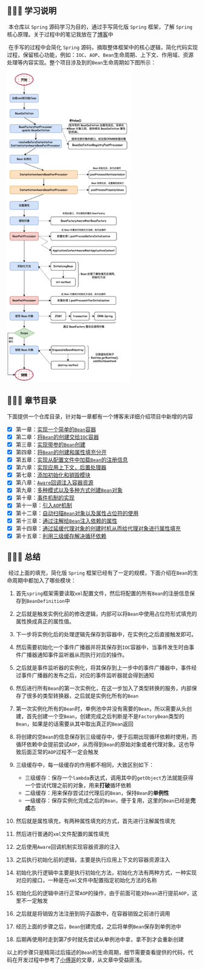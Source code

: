 ## 📢📢📢 学习说明

​		本仓库以 `Spring` 源码学习为目的，通过手写简化版 `Spring` 框架，了解 `Spring` 核心原理。关于过程中的笔记我放在了[博客](https://zzzicode.github.io/)中

​		在手写的过程中会简化 `Spring` 源码，摘取整体框架中的核心逻辑，简化代码实现过程，保留核心功能，例如：`IOC`、`AOP`、``Bean``生命周期、上下文、作用域、资源处理等内容实现。整个项目涉及到的``Bean``生命周期如下图所示：

<img src="notes/img/spring-life-cycle.png" alt="spring-life-cycle" style="zoom:80%;" />

## 📑📑📑 章节目录

​		下面提供一个仓库目录，针对每一章都有一个博客来详细介绍项目中新增的内容

- [x] 第一章：[实现一个简单的``Bean``容器](https://zzzicode.github.io/post/1.%E5%88%9B%E5%BB%BAspring%E5%AE%B9%E5%99%A8/)
- [x] 第二章：[将``Bean``的创建交给`IOC`容器](https://zzzicode.github.io/post/2.%E8%87%AA%E5%8A%A8%E5%88%9B%E5%BB%BAbean%E5%AF%B9%E8%B1%A1/)
- [x] 第三章：[实现带参的``Bean``创建](https://zzzicode.github.io/post/3.%E5%88%9B%E5%BB%BA%E5%B8%A6%E5%8F%82bean%E5%AF%B9%E8%B1%A1/)
- [x] 第四章：[将``Bean``的创建和属性填充分开](https://zzzicode.github.io/post/4.bean%E7%9A%84%E5%AE%9E%E4%BE%8B%E5%8C%96%E5%92%8C%E5%B1%9E%E6%80%A7%E5%A1%AB%E5%85%85%E5%88%86%E7%A6%BB/)
- [x] 第五章：[实现从配置文件中加载``Bean``的注册信息](https://zzzicode.github.io/post/5.%E5%B0%86bean%E7%9A%84%E6%B3%A8%E5%86%8C%E4%BF%A1%E6%81%AF%E6%94%BE%E5%85%A5%E9%85%8D%E7%BD%AE%E6%96%87%E4%BB%B6/)
- [x] 第六章：[实现应用上下文，后置处理器](https://zzzicode.github.io/post/6.%E5%BC%95%E5%85%A5applicationcontext%E5%92%8C%E5%90%8E%E7%BD%AE%E5%A4%84%E7%90%86%E5%99%A8/)
- [x] 第七章：[添加初始化和销毁模块](https://zzzicode.github.io/post/7.%E5%BC%95%E5%85%A5%E5%88%9D%E5%A7%8B%E5%8C%96%E5%92%8C%E9%94%80%E6%AF%81%E9%80%BB%E8%BE%91/)
- [x] 第八章：[`Aware`回调注入容器资源](https://zzzicode.github.io/post/8.%E4%BD%BF%E7%94%A8%E5%9B%9E%E8%B0%83%E6%9C%BA%E5%88%B6%E6%B3%A8%E5%85%A5%E8%B5%84%E6%BA%90/)
- [x] 第九章：[多种模式以及多种方式创建``Bean``对象](https://zzzicode.github.io/post/9.%E5%8E%9F%E5%9E%8Bbean%E5%92%8Cfactorybean/)
- [x] 第十章：[事件机制的实现](https://zzzicode.github.io/post/10.%E5%BC%95%E5%85%A5%E4%BA%8B%E4%BB%B6%E6%9C%BA%E5%88%B6/)
- [x] 第十一章：[引入`AOP`机制](https://zzzicode.github.io/post/11.%E5%9C%A8bean%E7%9A%84%E7%94%9F%E5%91%BD%E5%91%A8%E6%9C%9F%E4%B8%AD%E5%8A%A0%E5%85%A5aop/)
- [x] 第十二章：[自动扫描``Bean``对象以及属性占位符的使用](https://zzzicode.github.io/post/12.%E5%8C%85%E6%89%AB%E6%8F%8F%E5%92%8C%E5%B1%9E%E6%80%A7%E5%8D%A0%E4%BD%8D%E7%AC%A6/)
- [x] 第十三章：[通过注解给``Bean``注入依赖的属性](https://zzzicode.github.io/post/13.%E9%80%9A%E8%BF%87%E6%B3%A8%E8%A7%A3%E6%B3%A8%E5%85%A5%E5%B1%9E%E6%80%A7%E4%BF%A1%E6%81%AF/)
- [x] 第十四章：[通过延缓代理对象的创建时机从而给代理对象进行属性填充](https://zzzicode.github.io/post/14.%E7%BB%99%E4%BB%A3%E7%90%86%E5%AF%B9%E8%B1%A1%E7%9A%84%E5%B1%9E%E6%80%A7%E8%AE%BE%E7%BD%AE%E5%80%BC/)
- [x] 第十五章：[利用三级缓存解决循环依赖](https://zzzicode.github.io/post/15.%E4%B8%89%E7%BA%A7%E7%BC%93%E5%AD%98%E8%A7%A3%E5%86%B3%E5%BE%AA%E7%8E%AF%E4%BE%9D%E8%B5%96/)

## 🏁🏁🏁 总结

​		经过上面的填充，简化版 `Spring` 框架已经有了一定的规模，下面介绍在`Bean`的生命周期中都加入了哪些模块：

1. 首先`spring`框架需要读取`xml`配置文件，然后将配置的所有`Bean`的注册信息保存到`BeanDefinition`中
2. 之后就是触发实例化前的修改逻辑，内部可以将`Bean`中使用占位符形式填充的属性换成真正的属性值。
3. 下一步将实例化后的处理逻辑先保存到容器中，在实例化之后直接触发即可。
4. 然后需要初始化一个事件广播器并将其保存到`IOC`容器中，当事件发生时由事件广播器通知事件监听器从而执行对应的操作。
5. 之后就是事件监听器的实例化，将其保存到上一步中的事件广播器中，事件经过事件广播器的发布之后，对应的事件监听器就会得到通知
6. 然后进行所有`Bean`的第一次实例化，在这一步加入了类型转换的服务，内部保存了很多的类型转换器，之后就是实例化所有的`Bean`
7. 第一次实例化所有的`Bean`时，单例池中并没有需要的`Bean`，所以需要从头创建，首先创建一个空`Bean`，创建完成之后判断是不是`FactoryBean`类型的`Bean`，如果是的话需要从其中取出真正的`Bean`返回
8. 将创建的空`Bean`的信息保存到三级缓存中，便于后期出现循环依赖时使用，而循环依赖中会提前尝试`AOP`，从而得到`Bean`的原始对象或者代理对象。这也导致后面正常的`AOP`过程不一定会触发
9. 三级缓存中，每一级缓存的作用都不相同，大致区别如下：
   - 三级缓存：保存一个`lambda`表达式，调用其中的`getObject`方法就能获得一个尝试代理之前的对象，用来**打破**循环依赖
   - 二级缓存：用来保存尝试过代理后的`Bean`，保持`Bean`的**单例性**
   - 一级缓存：保存实例化完成之后的`Bean`，便于复用，这里的`Bean`已经是**完成**态

10. 然后就是属性填充，有两种属性填充的方式，首先进行注解属性填充
11. 然后进行普通的`xml`文件配置的属性填充
12. 之后使用`Aware`回调机制实现容器资源的注入
13. 之后执行初始化前的逻辑，主要是执行应用上下文的容器资源注入
14. 初始化执行逻辑中主要是执行初始化方法，初始化方法有两种方式，一种实现对应的接口，一种是在`xml`文件中配置指定初始化方法的名称
15. 初始化后的逻辑中进行正常`AOP`的操作，由于前面可能对`Bean`进行提前`AOP`，这里不一定触发
16. 之后就是将销毁方法注册到钩子函数中，在容器销毁之前进行调用
17. 经历上面的步骤之后，`Bean`创建完成，之后将单例`Bean`保存到单例池中
18. 后期再使用时走到第7步时就先尝试从单例池中拿，拿不到才会重新创建

​		以上的步骤只是精简过后描述的`Bean`的生命周期，细节需要查看提供的代码，代码在开发过程中参考了[小傅哥](https://bugstack.cn/)的文章，从文章中受益匪浅。